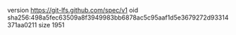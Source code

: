 version https://git-lfs.github.com/spec/v1
oid sha256:498a5fec63509a8f3949983bb6878ac5c95aaf1d5e3679272d93314371aa0211
size 1951
